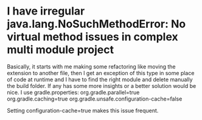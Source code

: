 
# I have irregular java.lang.NoSuchMethodError: No virtual method issues in complex multi module project

Basically, it starts with me making some refactoring like moving the extension to another file, then I get an exception of this type in some place of code at runtime and I have to find the right module and delete manually the build folder.
If any has some more insights or a better solution would be nice.
I use gradle.properties:
org.gradle.parallel=true
org.gradle.caching=true
org.gradle.unsafe.configuration-cache=false

Setting configuration-cache=true makes this issue frequent.

        